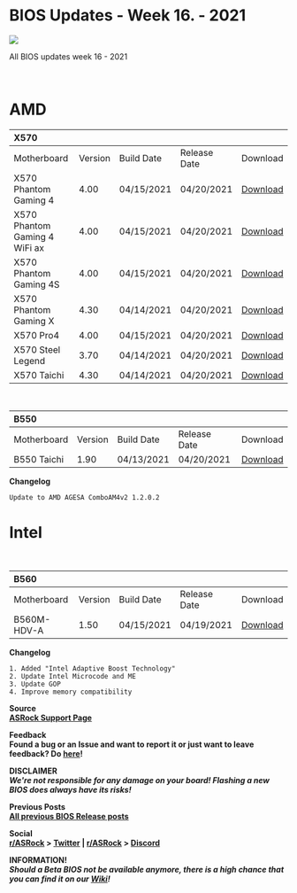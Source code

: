 # BIOS Updates - Week 16. - 2021

<img style="margin-left:auto;margin-right:auto;display: block;" src="/ASRockWiki/assets/img/includes/wiki/bios_updates.png">

<a style="text-align:center">All BIOS updates week 16 - 2021</a>

&#x200B;

# AMD

|**X570**|||||
|:-|:-|:-|:-|:-|
|Motherboard|Version|Build Date|Release Date|Download|
|X570 Phantom Gaming 4|4.00|04/15/2021|04/20/2021|[Download](https://www.asrock.com/MB/AMD/X570%20Phantom%20Gaming%204/index.asp#BIOS)|
|X570 Phantom Gaming 4 WiFi ax|4.00|04/15/2021|04/20/2021|[Download](https://www.asrock.com/MB/AMD/X570%20Phantom%20Gaming%204%20WiFi%20ax/index.asp#BIOS)|
|X570 Phantom Gaming 4S|4.00|04/15/2021|04/20/2021|[Download](https://www.asrock.com/MB/AMD/X570%20Phantom%20Gaming%204S/index.asp#BIOS)|
|X570 Phantom Gaming X|4.30|04/14/2021|04/20/2021|[Download](https://www.asrock.com/MB/AMD/X570%20Phantom%20Gaming%20X/index.asp#BIOS)|
|X570 Pro4|4.00|04/15/2021|04/20/2021|[Download](https://www.asrock.com/MB/AMD/X570%20Pro4/index.asp#BIOS)|
|X570 Steel Legend|3.70|04/14/2021|04/20/2021|[Download](https://www.asrock.com/MB/AMD/X570%20Steel%20Legend/index.asp#BIOS)|
|X570 Taichi|4.30|04/14/2021|04/20/2021|[Download](https://www.asrock.com/MB/AMD/X570%20Taichi/index.asp#BIOS)|

&#x200B;

|**B550**|||||
|:-|:-|:-|:-|:-|
|Motherboard|Version|Build Date|Release Date|Download|
|B550 Taichi|1.90|04/13/2021|04/20/2021|[Download](https://www.asrock.com/MB/AMD/B550%20Taichi/index.asp#BIOS)|

**Changelog**

    Update to AMD AGESA ComboAM4v2 1.2.0.2

# Intel

&#x200B;

|**B560**|||||
|:-|:-|:-|:-|:-|
|Motherboard|Version|Build Date|Release Date|Download|
|B560M-HDV-A|1.50|04/15/2021|04/19/2021|[Download](https://www.asrock.com/MB/Intel/B560M-HDV-A/index.asp#BIOS)|

**Changelog**

    1. Added "Intel Adaptive Boost Technology"
    2. Update Intel Microcode and ME
    3. Update GOP
    4. Improve memory compatibility

**Source**  
[**ASRock Support Page**](https://www.asrock.com/support/index.asp?cat=BIOS)

**Feedback**  
**Found a bug or an Issue and want to report it or just want to leave feedback? Do [here](https://event.asrock.com/tsd.asp)!**

**DISCLAIMER**  
***We're not responsible for any damage on your board! Flashing a new BIOS does always have its risks!***

**Previous Posts**  
[**All previous BIOS Release posts**](https://www.reddit.com/r/ASRock/?f=flair_name%3A%22BIOS%20Release%22)

**Social**  
**[r/ASRock](https://www.reddit.com/r/ASRock/) > [Twitter](https://twitter.com/redditASRock) | [r/ASRock](https://www.reddit.com/r/ASRock/) > [Discord](https://discord.gg/rFrMpxV)**

**INFORMATION!**  
***Should a Beta BIOS not be available anymore, there is a high chance that you can find it on our [Wiki](https://botflakes.github.io/ASRockWiki/beta_bios/)!*** 